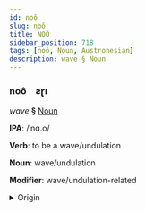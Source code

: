 ```yaml
---
id: noô
slug: noô
title: NOÔ
sidebar_position: 718
tags: [noô, Noun, Austronesian]
description: wave § Noun
---
```


### noô&emsp;<span kind="abugida">ƨɽı</span>

*wave* **§** [Noun](../../tags/Noun)

**IPA**: /ˈnɑ.o/

**Verb**: to be a wave/undulation

**Noun**: wave/undulation

**Modifier**: wave/undulation-related

<details>
    <summary>Origin</summary>
    Gilbertese nao /näo/<br/>
    <em>Austronesian Language Family</em>
</details>